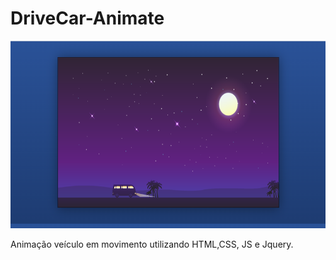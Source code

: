 # DriveCar-Animate

<img src="drive_car.png" alt="Veículo em movimento pela estrada" height="300px">

Animação veículo em movimento utilizando HTML,CSS, JS e Jquery.